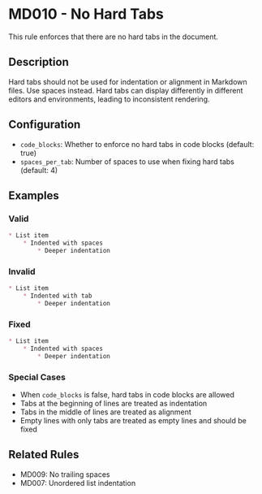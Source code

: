 # MD010 - No Hard Tabs

This rule enforces that there are no hard tabs in the document.

## Description
Hard tabs should not be used for indentation or alignment in Markdown files. Use spaces instead. Hard tabs can display differently in different editors and environments, leading to inconsistent rendering.

## Configuration
- `code_blocks`: Whether to enforce no hard tabs in code blocks (default: true)
- `spaces_per_tab`: Number of spaces to use when fixing hard tabs (default: 4)

## Examples

### Valid
```markdown
* List item
    * Indented with spaces
        * Deeper indentation
```

### Invalid
```markdown
* List item
	* Indented with tab
		* Deeper indentation
```

### Fixed
```markdown
* List item
    * Indented with spaces
        * Deeper indentation
```

### Special Cases
- When `code_blocks` is false, hard tabs in code blocks are allowed
- Tabs at the beginning of lines are treated as indentation
- Tabs in the middle of lines are treated as alignment
- Empty lines with only tabs are treated as empty lines and should be fixed

## Related Rules
- MD009: No trailing spaces
- MD007: Unordered list indentation
